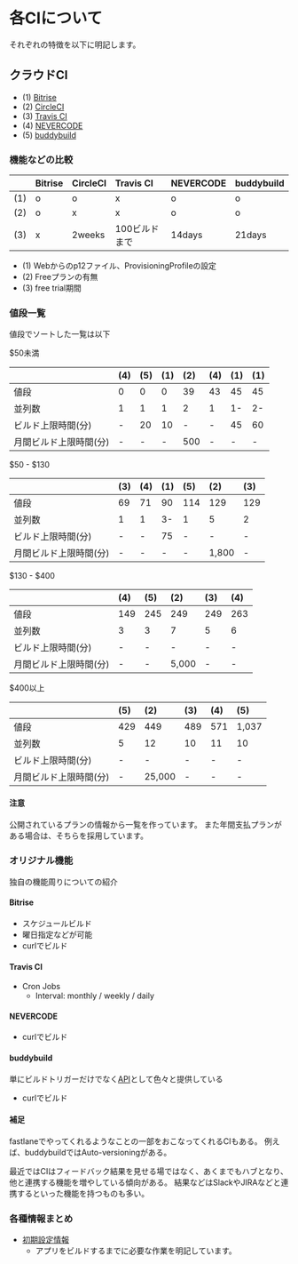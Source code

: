 # 各CIについて
それぞれの特徴を以下に明記します。

## クラウドCI
 - (1) [Bitrise](./services/bitrise.md)
 - (2) [CircleCI](./services/circleci.md)
 - (3) [Travis CI](./services/travisci.md)
 - (4) [NEVERCODE](./services/nevercode.md)
 - (5) [buddybuild](./services/buddybuild.md)

### 機能などの比較

|   |Bitrise|CircleCI|Travis CI|NEVERCODE|buddybuild|
|:--|:------|:-------|:--------|:--------|:---------|
|(1)|o      |o       |x        |o        |o         |
|(2)|o      |x       |x        |o        |o         |
|(3)|x      |2weeks  |100ビルドまで|14days |21days    |


 - (1) Webからのp12ファイル、ProvisioningProfileの設定
 - (2) Freeプランの有無
 - (3) free trial期間

### 値段一覧
値段でソートした一覧は以下

$50未満


|                  |(4)|(5)|(1)|(2)|(4)|(1)|(1)|
|:-----------------|:--|:--|:--|:--|:--|:--|:--|
|値段               |0  |0  |0  |39 |43 |45 |45 |
|並列数             |1  |1  |1  |2   |1 |1- |2- |
|ビルド上限時間(分)   |-  |20 |10 |-  |-  |45 |60 |
|月間ビルド上限時間(分)|-  |-  |-  |500|-  |-  |- |


$50 - $130

|                  |(3)|(4)|(1)|(5)|(2)  |(3)|
|:-----------------|:--|:--|:--|:--|:----|:--|
|値段               |69 |71 |90 |114|129  |129|
|並列数             |1  |1  |3- |1  |5    |2  |
|ビルド上限時間(分)   |-  |-  |75 |-  |-    |-  |
|月間ビルド上限時間(分)|-  |-  |-  |-  |1,800|-  |


$130 - $400

|                 |(4) |(5) |(2) |(3) |(4) |
|:----------------|:---|:---|:---|:---|:---|
|値段              |149 |245|249  |249 |263 |
|並列数             |3  |3  |7    |5   |6   |
|ビルド上限時間(分)   |-  |-  |-    |-   |-   |
|月間ビルド上限時間(分)|-  |-  |5,000|-   |-   |

$400以上

|                 |(5) |(2)   |(3)  |(4) |(5) |
|:----------------|:---|:-----|:----|:---|:---|
|値段              |429 |449   |489  |571 |1,037|
|並列数             |5  |12    |10   |11  |10    |
|ビルド上限時間(分)   |-  |-     |-    |-   |-    |
|月間ビルド上限時間(分)|-  |25,000|-   |-    |-    |


#### 注意
公開されているプランの情報から一覧を作っています。
また年間支払プランがある場合は、そちらを採用しています。


### オリジナル機能
独自の機能周りについての紹介

#### Bitrise
 - スケジュールビルド
  - 曜日指定などが可能
 - curlでビルド

#### Travis CI
 - Cron Jobs
   - Interval: monthly / weekly / daily

#### NEVERCODE
 - curlでビルド

#### buddybuild
単にビルドトリガーだけでなく[API](https://apidocs.buddybuild.com/builds/index.html)として色々と提供している

 - curlでビルド

#### 補足
fastlaneでやってくれるようなことの一部をおこなってくれるCIもある。
例えば、buddybuildではAuto-versioningがある。

最近ではCIはフィードバック結果を見せる場ではなく、あくまでもハブとなり、他と連携する機能を増やしている傾向がある。
結果などはSlackやJIRAなどと連携するといった機能を持つものも多い。


### 各種情報まとめ
 - [初期設定情報](SETTING.md)
   - アプリをビルドするまでに必要な作業を明記しています。